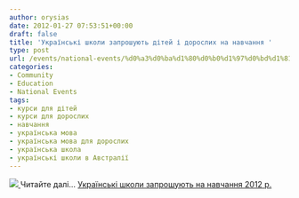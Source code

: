 ```yaml
---
author: orysias
date: 2012-01-27 07:53:51+00:00
draft: false
title: 'Українські школи запрошують дітей і дорослих на навчання '
type: post
url: /events/national-events/%d0%a3%d0%ba%d1%80%d0%b0%d1%97%d0%bd%d1%81%d1%8c%d0%ba%d1%96-%d1%88%d0%ba%d0%be%d0%bb%d0%b8-%d0%b7%d0%b0%d0%bf%d1%80%d0%be%d1%88%d1%83%d1%8e%d1%82%d1%8c-%d0%b4%d1%96%d1%82%d0%b5%d0%b9-%d1%96-%d0%b4/
categories:
- Community
- Education
- National Events
tags:
- курси для дітей
- курси для дорослих
- навчання
- українська мова
- українська мова для дорослих
- українська школа
- українські школи в Австралії
---
```


[![](http://www.ozeukes.com/wp-content/uploads/2012/01/UECA-logo-thumb-11.jpg)
](http://www.ozeukes.com/wp-content/uploads/2012/01/UECA-logo-thumb-11.jpg)Читайте далі... [Українські школи запрошують на навчання 2012 р.](http://www.ozeukes.com/wp-content/uploads/2012/01/Українські-школи-запрошують-на-навчання-2012-р..pdf)
